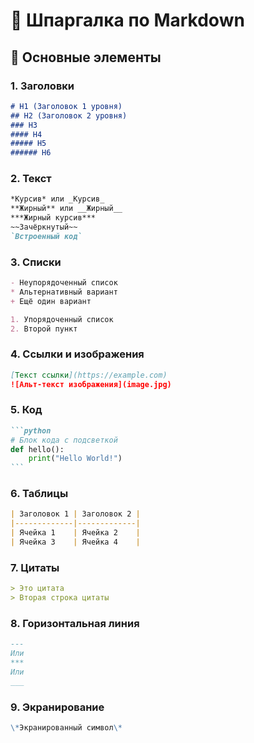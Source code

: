 
# 🚀 Шпаргалка по Markdown

## 📌 Основные элементы

### 1. Заголовки
```markdown
# H1 (Заголовок 1 уровня)
## H2 (Заголовок 2 уровня)
### H3
#### H4
##### H5
###### H6
```

### 2. Текст
```markdown
*Курсив* или _Курсив_  
**Жирный** или __Жирный__  
***Жирный курсив***  
~~Зачёркнутый~~  
`Встроенный код`  
```

### 3. Списки
```markdown
- Неупорядоченный список
* Альтернативный вариант
+ Ещё один вариант

1. Упорядоченный список
2. Второй пункт
```

### 4. Ссылки и изображения
```markdown
[Текст ссылки](https://example.com)  
![Альт-текст изображения](image.jpg)  
```

### 5. Код
````markdown
```python
# Блок кода с подсветкой
def hello():
    print("Hello World!")
```
````

### 6. Таблицы
```markdown
| Заголовок 1 | Заголовок 2 |
|-------------|-------------|
| Ячейка 1    | Ячейка 2    |
| Ячейка 3    | Ячейка 4    |
```

### 7. Цитаты
```markdown
> Это цитата  
> Вторая строка цитаты
```

### 8. Горизонтальная линия
```markdown
---
Или
***
Или
___
```

### 9. Экранирование
```markdown
\*Экранированный символ\*
```

